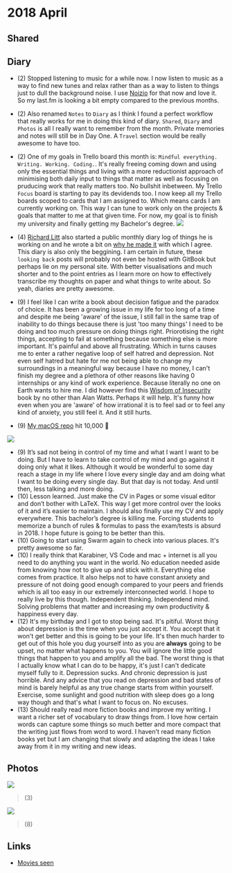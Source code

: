 # 2018 April
## Shared

## Diary
- (2) Stopped listening to music for a while now. I now listen to music as a way to find new tunes and relax rather than as a way to listen to things just to dull the background noise. I use [Noizio](http://noiz.io) for that now and love it. So my last.fm is looking a bit empty compared to the previous months.
- (2) Also renamed `Notes` to `Diary` as I think I found a perfect workflow that really works for me in doing this kind of diary. `Shared`, `Diary` and `Photos` is all I really want to remember from the month. Private memories and notes will still be in Day One. A `Travel` section would be really awesome to have too.
- (2) One of my goals in Trello board this month is: `Mindful everything. Writing. Working. Coding.`. It's really freeing coming down and using only the essential things and living with a more reductionist approach of minimising both daily input to things that matter as well as focusing on pruducing work that really matters too. No bullshit inbetween. My Trello `Focus` board is starting to pay its devidends too. I now keep all my Trello boards scoped to cards that I am assigned to. Which means cards I am currently working on. This way I can tune to work only on the projects & goals that matter to me at that given time. For now, my goal is to finish my university and finally getting my Bachelor's degree.
![](https://i.imgur.com/XbfhYFb.png)

- (4) [Richard Litt](https://github.com/RichardLitt) also started a public monthly diary log of things he is working on and he wrote a bit on [why he made it](https://richardlitt.github.io/2018-april/2018/04/04/11-31-why-am-i-writing-on-this-site/) with which I agree. This diary is also only the beggining. I am certain in future, these `looking back` posts will probably not even be hosted with GitBook but perhaps lie on my personal site. With better visualisations and much shorter and to the point entries as I learn more on how to effectively transcribe my thoughts on paper and what things to write about. So yeah, diaries are pretty awesome.
- (9) I feel like I can write a book about decision fatigue and the paradox of choice. It has been a growing issue in my life for too long of a time and despite me being 'aware' of the issue, I still fall in the same trap of inability to do things because there is just 'too many things' I need to be doing and too much pressure on doing things right. Priorotising the right things, accepting to fail at something because something else is more important. It's painful and above all frustrating. Which in turns causes me to enter a rather negative loop of self hatred and depression. Not even self hatred but hate for me not being able to change my surroundings in a meaningful way because I have no money, I can't finish my degree and a plethora of other reasons like having 0 internships or any kind of work experience. Because literally no one on Earth wants to hire me. I did however find this [Wisdom of Insecurity](https://antilogicalism.files.wordpress.com/2017/07/wisdom-of-insecurity.pdf) book by no other than Alan Watts. Perhaps it will help. It's funny how even when you are 'aware' of how irrational it is to feel sad or to feel any kind of anxiety, you still feel it. And it still hurts.
- (9) [My macOS repo](https://github.com/nikitavoloboev/my-mac-os) hit 10,000 🌟

![](https://i.imgur.com/C0Ubq2x.png)

- (9) It’s sad not being in control of my time and what I want I want to be doing. But I have to learn to take control of my mind and go against it doing only what it likes. Although it would be wonderful to some day reach a stage in my life where I love every single day and am doing what I want to be doing every single day. But that day is not today. And until then, less talking and more doing.
- (10) Lesson learned. Just make the CV in Pages or some visual editor and don’t bother with LaTeX. This way I get more control over the looks of it and it’s easier to maintain. I should also finally use my CV and apply everywhere. This bachelor’s degree is killing me. Forcing students to memorize a bunch of rules & formulas to pass the exam/tests is absurd in 2018. I hope future is going to be better than this.
- (10) Going to start using Swarm again to check into various places. It's pretty awesome so far.
- (10) I really think that Karabiner, VS Code and mac + internet is all you need to do anything you want in the world. No education needed aside from knowing how not to give up and stick with it. Everything else comes from practice. It also helps not to have constant anxiety and pressure of not doing good enough compared to your peers and friends which is all too easy in our extremely interconnected world. I hope to really live by this though. Independent thinking. Independend mind. Solving problems that matter and increasing my own productivity & happiness every day.
- (12) It's my birthday and I got to stop being sad. It's pitiful. Worst thing about depression is the time when you just accept it. You accept that it won't get better and this is going to be your life. It's then much harder to get out of this hole you dug yourself into as you are **always** going to be upset, no matter what happens to you. You will ignore the little good things that happen to you and amplify all the bad. The worst thing is that I actually know what I can do to be happy, it's just I can't dedicate myself fully to it. Depression sucks. And chronic depression is just horrible. And any advice that you read on depression and bad states of mind is barely helpful as any true change starts from within yourself. Exercise, some sunlight and good nutrition with sleep does go a long way though and that's what I want to focus on. No excuses.
- (13) Should really read more fiction books and improve my writing. I want a richer set of vocabulary to draw things from. I love how certain words can capture some things so much better and more compact that the writing just flows from word to word. I haven't read many fiction books yet but I am changing that slowly and adapting the ideas I take away from it in my writing and new ideas.

## Photos
![](https://scontent-ams3-1.cdninstagram.com/vp/3bb87331b05475f949fcb3df6ff8df2c/5B74C236/t51.2885-15/e35/29715437_330845627439683_7882915393767997440_n.jpg)
> (3)

![](https://scontent-frt3-2.cdninstagram.com/vp/68c23def62067967114cd407d866d843/5B74F7EE/t51.2885-15/e35/29715719_235957613628981_3447830682431127552_n.jpg)
> (8)

<!-- ## Music
- [Tracks](https://www.last.fm/user/playfullyExist/library/tracks?to=2018-04-30&from=2018-04-01) | [Artists](https://www.last.fm/user/playfullyExist/library/artists?to=2018-04-30&from=2018-04-01) | [Albums](https://www.last.fm/user/playfullyExist/library/albums?to=2018-04-30&from=2018-04-01)
 -->
## Links
- [Movies seen](https://letterboxd.com/nikitavoloboev/films/diary/for/2018/04/)